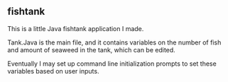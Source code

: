 ## fishtank

This is a little Java fishtank application I made.

Tank.Java is the main file, and it contains variables on the number of fish and amount of seaweed in the tank, which can be edited.

Eventually I may set up command line initialization prompts to set these variables based on user inputs.